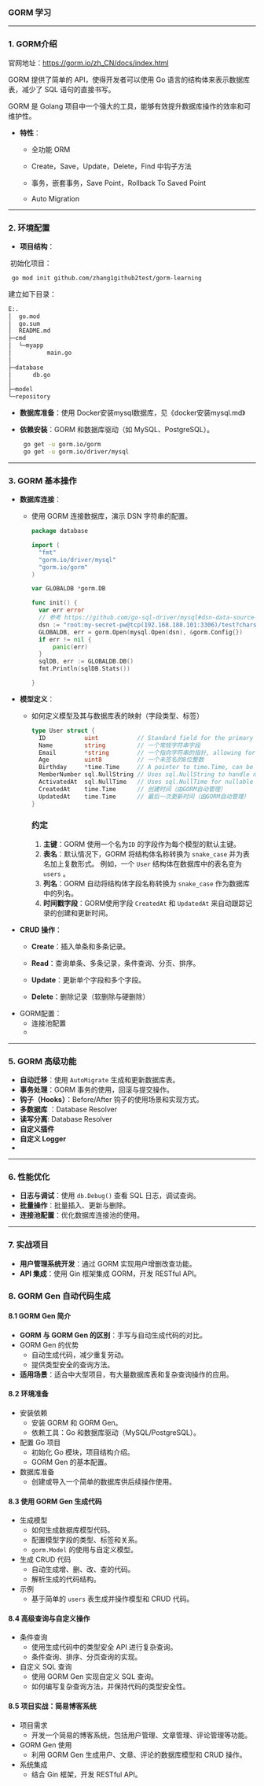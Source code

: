 ### GORM 学习

---

### 1. **GORM介绍**

官网地址：https://gorm.io/zh_CN/docs/index.html

GORM 提供了简单的 API，使得开发者可以使用 Go 语言的结构体来表示数据库表，减少了 SQL 语句的直接书写。

GORM 是 Golang 项目中一个强大的工具，能够有效提升数据库操作的效率和可维护性。

- **特性**：
    
    * 全功能 ORM
    * Create，Save，Update，Delete，Find 中钩子方法
    
    * 事务，嵌套事务，Save Point，Rollback To Saved Point
    * Auto Migration

---

### 2. **环境配置**

* **项目结构**：

​	初始化项目：

```sh
 go mod init github.com/zhang1github2test/gorm-learning
```

建立如下目录：

```txt
E:.
│  go.mod
│  go.sum
│  README.md
├─cmd
│  └─myapp
│          main.go
│
├─database
│      db.go
│
├─model
└─repository
```

- **数据库准备**：使用 Docker安装mysql数据库，见《docker安装mysql.md》

- **依赖安装**：GORM 和数据库驱动（如 MySQL、PostgreSQL）。

    ```sh
     go get -u gorm.io/gorm
     go get -u gorm.io/driver/mysql
    ```

    

---

### 3. **GORM 基本操作**

- **数据库连接**：
    
    - 使用 GORM 连接数据库，演示 DSN 字符串的配置。
    
      ```go
      package database
      
      import (
      	"fmt"
      	"gorm.io/driver/mysql"
      	"gorm.io/gorm"
      )
      
      var GLOBALDB *gorm.DB
      
      func init() {
      	var err error
      	// 参考 https://github.com/go-sql-driver/mysql#dsn-data-source-name 获取详情
      	dsn := "root:my-secret-pw@tcp(192.168.188.101:3306)/test?charset=utf8mb4&parseTime=True&loc=Local"
      	GLOBALDB, err = gorm.Open(mysql.Open(dsn), &gorm.Config{})
      	if err != nil {
      		panic(err)
      	}
      	sqlDB, err := GLOBALDB.DB()
      	fmt.Println(sqlDB.Stats())
      
      }
      ```
    
      
- **模型定义**：
    
    - 如何定义模型及其与数据库表的映射（字段类型、标签）
    
      ```go
      type User struct {
        ID           uint           // Standard field for the primary key
        Name         string         // 一个常规字符串字段
        Email        *string        // 一个指向字符串的指针, allowing for null values
        Age          uint8          // 一个未签名的8位整数
        Birthday     *time.Time     // A pointer to time.Time, can be null
        MemberNumber sql.NullString // Uses sql.NullString to handle nullable strings
        ActivatedAt  sql.NullTime   // Uses sql.NullTime for nullable time fields
        CreatedAt    time.Time      // 创建时间（由GORM自动管理）
        UpdatedAt    time.Time      // 最后一次更新时间（由GORM自动管理）
      }
      ```
    
      ### 约定
    
      1. **主键**：GORM 使用一个名为`ID` 的字段作为每个模型的默认主键。
      2. **表名**：默认情况下，GORM 将结构体名称转换为 `snake_case` 并为表名加上复数形式。 例如，一个 `User` 结构体在数据库中的表名变为 `users` 。
      3. **列名**：GORM 自动将结构体字段名称转换为 `snake_case` 作为数据库中的列名。
      4. **时间戳字段**：GORM使用字段 `CreatedAt` 和 `UpdatedAt` 来自动跟踪记录的创建和更新时间。
- **CRUD 操作**：
    - **Create**：插入单条和多条记录。
    
      
    
    - **Read**：查询单条、多条记录，条件查询、分页、排序。
    
    - **Update**：更新单个字段和多个字段。
    
    - **Delete**：删除记录（软删除与硬删除）

* GORM配置：
  * 连接池配置
  * 



---

### 5. **GORM 高级功能**

- **自动迁移**：使用 `AutoMigrate` 生成和更新数据库表。
- **事务处理**：GORM 事务的使用，回滚与提交操作。
- **钩子（Hooks）**：Before/After 钩子的使用场景和实现方式。
- **多数据库** ：Database Resolver
- **读写分离**: Database Resolver
- **自定义插件**
- **自定义 Logger**
- 

---

### 6. **性能优化**

- **日志与调试**：使用 `db.Debug()` 查看 SQL 日志，调试查询。
- **批量操作**：批量插入、更新与删除。
- **连接池配置**：优化数据库连接池的使用。

---

### 7. **实战项目**

- **用户管理系统开发**：通过 GORM 实现用户增删改查功能。
- **API 集成**：使用 Gin 框架集成 GORM，开发 RESTful API。



### 8. **GORM Gen 自动代码生成**

#### 8.1 **GORM Gen 简介**

- **GORM 与 GORM Gen 的区别**：手写与自动生成代码的对比。
- GORM Gen 的优势
    - 自动生成代码，减少重复劳动。
    - 提供类型安全的查询方法。
- **适用场景**：适合中大型项目，有大量数据库表和复杂查询操作的应用。

#### 8.2 **环境准备**

- 安装依赖
    - 安装 GORM 和 GORM Gen。
    - 依赖工具：Go 和数据库驱动（MySQL/PostgreSQL）。
- 配置 Go 项目
    - 初始化 Go 模块，项目结构介绍。
    - GORM Gen 的基本配置。
- 数据库准备
    - 创建或导入一个简单的数据库供后续操作使用。

#### 8.3 **使用 GORM Gen 生成代码**

- 生成模型
    - 如何生成数据库模型代码。
    - 配置模型字段的类型、标签和关系。
    - `gorm.Model` 的使用与自定义模型。
- 生成 CRUD 代码
    - 自动生成增、删、改、查的代码。
    - 解析生成的代码结构。
- 示例
    - 基于简单的 `users` 表生成并操作模型和 CRUD 代码。

#### 8.4 **高级查询与自定义操作**

- 条件查询
    - 使用生成代码中的类型安全 API 进行复杂查询。
    - 条件查询、排序、分页查询的实现。
- 自定义 SQL 查询
    - 使用 GORM Gen 实现自定义 SQL 查询。
    - 如何编写复杂查询方法，并保持代码的类型安全性。

#### 8.5 **项目实战：简易博客系统**

- 项目需求
    - 开发一个简易的博客系统，包括用户管理、文章管理、评论管理等功能。
- GORM Gen 使用
    - 利用 GORM Gen 生成用户、文章、评论的数据库模型和 CRUD 操作。
- 系统集成
    - 结合 Gin 框架，开发 RESTful API。

